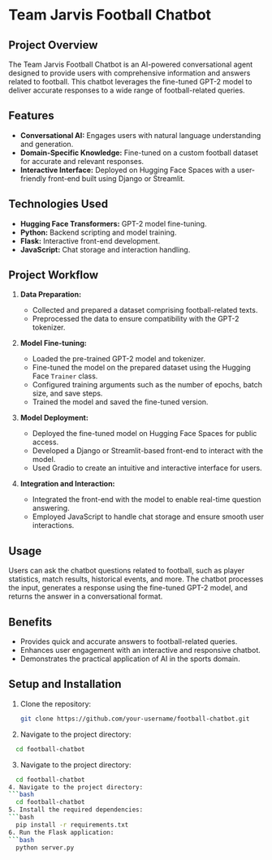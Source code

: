 # Team Jarvis Football Chatbot

## Project Overview
The Team Jarvis Football Chatbot is an AI-powered conversational agent designed to provide users with comprehensive information and answers related to football. This chatbot leverages the fine-tuned GPT-2 model to deliver accurate responses to a wide range of football-related queries.

## Features
- **Conversational AI:** Engages users with natural language understanding and generation.
- **Domain-Specific Knowledge:** Fine-tuned on a custom football dataset for accurate and relevant responses.
- **Interactive Interface:** Deployed on Hugging Face Spaces with a user-friendly front-end built using Django or Streamlit.

## Technologies Used
- **Hugging Face Transformers:** GPT-2 model fine-tuning.
- **Python:** Backend scripting and model training.
- **Flask:** Interactive front-end development.
- **JavaScript:** Chat storage and interaction handling.

## Project Workflow
1. **Data Preparation:**
   - Collected and prepared a dataset comprising football-related texts.
   - Preprocessed the data to ensure compatibility with the GPT-2 tokenizer.

2. **Model Fine-tuning:**
   - Loaded the pre-trained GPT-2 model and tokenizer.
   - Fine-tuned the model on the prepared dataset using the Hugging Face `Trainer` class.
   - Configured training arguments such as the number of epochs, batch size, and save steps.
   - Trained the model and saved the fine-tuned version.

3. **Model Deployment:**
   - Deployed the fine-tuned model on Hugging Face Spaces for public access.
   - Developed a Django or Streamlit-based front-end to interact with the model.
   - Used Gradio to create an intuitive and interactive interface for users.

4. **Integration and Interaction:**
   - Integrated the front-end with the model to enable real-time question answering.
   - Employed JavaScript to handle chat storage and ensure smooth user interactions.

## Usage
Users can ask the chatbot questions related to football, such as player statistics, match results, historical events, and more. The chatbot processes the input, generates a response using the fine-tuned GPT-2 model, and returns the answer in a conversational format.

## Benefits
- Provides quick and accurate answers to football-related queries.
- Enhances user engagement with an interactive and responsive chatbot.
- Demonstrates the practical application of AI in the sports domain.

## Setup and Installation
1. Clone the repository:
   ```bash
   git clone https://github.com/your-username/football-chatbot.git
   ```
2. Navigate to the project directory:
 ```bash
   cd football-chatbot
```
3. Navigate to the project directory:
 ```bash
   cd football-chatbot
4. Navigate to the project directory:
 ```bash
   cd football-chatbot
5. Install the required dependencies:
 ```bash
   pip install -r requirements.txt
6. Run the Flask application:
 ```bash
   python server.py

